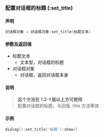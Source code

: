 ### 配置对话框的标题 \(**:set\_title**\)


#### 声明
```lua
对话框对象 = 对话框对象:set_title(标题文本)
```


#### 参数及返回值
- 标题文本
    - 文本型，对话框的标题
- 对话框对象
    - 对话框，返回对话框本身


#### 说明
> **这个方法在 1\.2\-1 版以上方可使用**  
> 配置对话框的标题，与旧版 :title 方法等效  


#### 示例  
```lua
dialog():set_title('标题'):show()
```